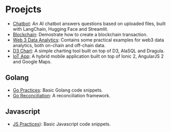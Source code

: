 # Proejcts
- [Chatbot](https://github.com/ivxivx/AI-chatbot): An AI chatbot answers questions based on uploaded files, built with LangChain, Hugging Face and Streamlit.
- [Blockchain](https://github.com/ivxivx/BC-sign-broadcast): Demostrate how to create a blockchain transaction.
- [Web 3 Data Analytics](https://github.com/ivxivx/DA-web3): Contains some practical examples for web3 data analytics, both on-chain and off-chain data.
- [D3 Chart](https://github.com/ivxivx/FE-d3-chart): A simple charting tool built on top of D3, AlaSQL and Dragula.
- [IoT App](https://github.com/ivxivx/FE-hybrid-ionic): A hybrid mobile application built on top of Ionic 2, AngularJS 2 and Google Maps.

## Golang
- [Go Practices](https://github.com/ivxivx/GO-practices): Basic Golang code snippets.
- [Go Reconciliation](https://github.com/ivxivx/GO-recon): A reconciliation framework.

## Javascript
- [JS Practices](https://github.com/ivxivx/JS-practices)): Basic Javascript code snippets.


